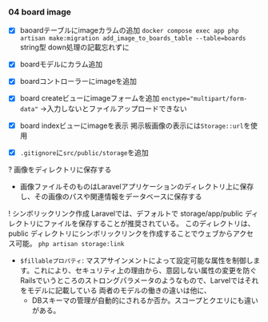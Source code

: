 ### 04 board image

- [x] baoardテーブルにimageカラムの追加
  `docker compose exec app php artisan make:migration add_image_to_boards_table --table=boards`
  string型
  down処理の記載忘れずに

- [x] boardモデルにカラム追加

- [x] boardコントローラーにimageを追加

- [x] board createビューにimageフォームを追加
  `enctype="multipart/form-data"` ->入力しないとファイルアップロードできない

- [x] board indexビューにimageを表示
  掲示板画像の表示には`Storage::url`を使用

- [x] `.gitignore`に`src/public/storage`を追加

? 画像をディレクトリに保存する
  - 画像ファイルそのものはLaravelアプリケーションのディレクトリ上に保存し、その画像のパスや関連情報をデータベースに保存する

! シンボリックリンク作成
Laravelでは、デフォルトで storage/app/public ディレクトリにファイルを保存することが推奨されている。
このディレクトリは、public ディレクトリにシンボリックリンクを作成することでウェブからアクセス可能。
`php artisan storage:link`

- `$fillableプロパティ`: マスアサインメントによって設定可能な属性を制御します。これにより、セキュリティ上の理由から、意図しない属性の変更を防ぐ
  Railsでいうところのストロングパラメータのようなもので、Larvelではそれをモデルに記載している
  両者のモデルの働きの違いは他に、
  - DBスキーマの管理が自動的にされるか否か。スコープとクエリにも違いがある。

